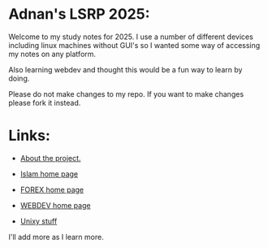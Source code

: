 # Adnan's LSRP 2025:

Welcome to my study notes for 2025. I use a number of different devices including linux machines without GUI's so I wanted some way of accessing my notes on any platform.

Also learning webdev and thought this would be a fun way to learn by doing.

Please do not make changes to my repo. If you want to make changes please fork it instead.

# Links:

* [About the project.](about.html)

* [Islam home page](islam/index.html)

* [FOREX home page](forex/index.html)

* [WEBDEV home page](webdev/index.html)

* [Unixy stuff](unix/index.html)

I'll add more as I learn more.
